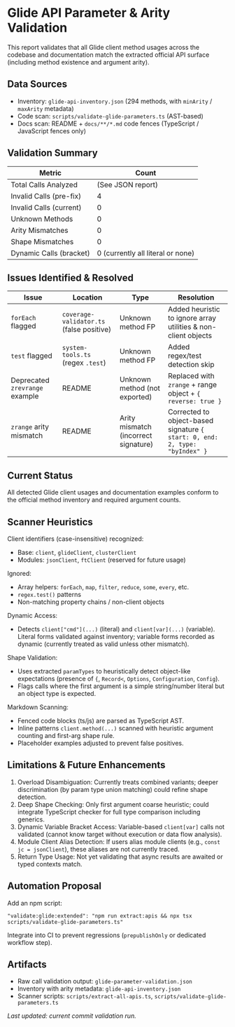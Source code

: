 # Glide API Parameter & Arity Validation

This report validates that all Glide client method usages across the codebase and documentation match the extracted official API surface (including method existence and argument arity).

## Data Sources

- Inventory: `glide-api-inventory.json` (294 methods, with `minArity` / `maxArity` metadata)
- Code scan: `scripts/validate-glide-parameters.ts` (AST-based)
- Docs scan: README + `docs/**/*.md` code fences (TypeScript / JavaScript fences only)

## Validation Summary

| Metric                  | Count                             |
| ----------------------- | --------------------------------- |
| Total Calls Analyzed    | (See JSON report)                 |
| Invalid Calls (pre-fix) | 4                                 |
| Invalid Calls (current) | 0                                 |
| Unknown Methods         | 0                                 |
| Arity Mismatches        | 0                                 |
| Shape Mismatches        | 0                                 |
| Dynamic Calls (bracket) | 0 (currently all literal or none) |

## Issues Identified & Resolved

| Issue                          | Location                                 | Type                                 | Resolution                                                                  |
| ------------------------------ | ---------------------------------------- | ------------------------------------ | --------------------------------------------------------------------------- |
| `forEach` flagged              | `coverage-validator.ts` (false positive) | Unknown method FP                    | Added heuristic to ignore array utilities & non-client objects              |
| `test` flagged                 | `system-tools.ts` (regex `.test`)        | Unknown method FP                    | Added regex/test detection skip                                             |
| Deprecated `zrevrange` example | README                                   | Unknown method (not exported)        | Replaced with `zrange` + range object + `{ reverse: true }`                 |
| `zrange` arity mismatch        | README                                   | Arity mismatch (incorrect signature) | Corrected to object-based signature `{ start: 0, end: 2, type: "byIndex" }` |

## Current Status

All detected Glide client usages and documentation examples conform to the official method inventory and required argument counts.

## Scanner Heuristics

Client identifiers (case-insensitive) recognized:

- Base: `client`, `glideClient`, `clusterClient`
- Modules: `jsonClient`, `ftClient` (reserved for future usage)

Ignored:

- Array helpers: `forEach`, `map`, `filter`, `reduce`, `some`, `every`, etc.
- `regex.test()` patterns
- Non-matching property chains / non-client objects

Dynamic Access:

- Detects `client["cmd"](...)` (literal) and `client[var](...)` (variable). Literal forms validated against inventory; variable forms recorded as dynamic (currently treated as valid unless other mismatch).

Shape Validation:

- Uses extracted `paramTypes` to heuristically detect object-like expectations (presence of `{`, `Record<`, `Options`, `Configuration`, `Config`).
- Flags calls where the first argument is a simple string/number literal but an object type is expected.

Markdown Scanning:

- Fenced code blocks (ts/js) are parsed as TypeScript AST.
- Inline patterns `client.method(...)` scanned with heuristic argument counting and first-arg shape rule.
- Placeholder examples adjusted to prevent false positives.

## Limitations & Future Enhancements

1. Overload Disambiguation: Currently treats combined variants; deeper discrimination (by param type union matching) could refine shape detection.
2. Deep Shape Checking: Only first argument coarse heuristic; could integrate TypeScript checker for full type comparison including generics.
3. Dynamic Variable Bracket Access: Variable-based `client[var]` calls not validated (cannot know target without execution or data flow analysis).
4. Module Client Alias Detection: If users alias module clients (e.g., `const jc = jsonClient`), these aliases are not currently traced.
5. Return Type Usage: Not yet validating that async results are awaited or typed contexts match.

## Automation Proposal

Add an npm script:

```
"validate:glide:extended": "npm run extract:apis && npx tsx scripts/validate-glide-parameters.ts"
```

Integrate into CI to prevent regressions (`prepublishOnly` or dedicated workflow step).

## Artifacts

- Raw call validation output: `glide-parameter-validation.json`
- Inventory with arity metadata: `glide-api-inventory.json`
- Scanner scripts: `scripts/extract-all-apis.ts`, `scripts/validate-glide-parameters.ts`

_Last updated: current commit validation run._
